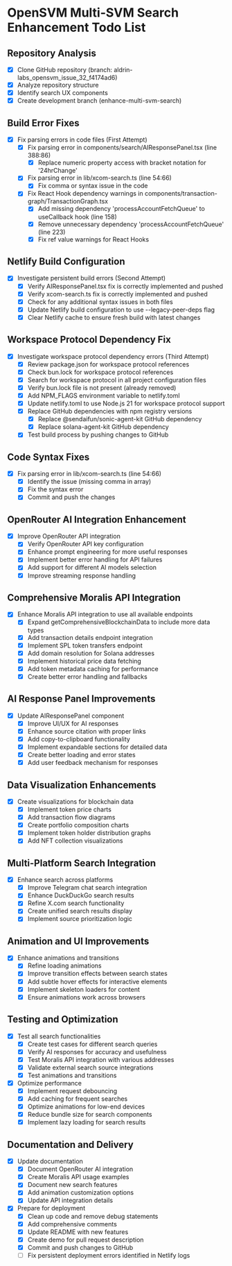 # OpenSVM Multi-SVM Search Enhancement Todo List

## Repository Analysis
- [x] Clone GitHub repository (branch: aldrin-labs_opensvm_issue_32_f4174ad6)
- [x] Analyze repository structure
- [x] Identify search UX components
- [x] Create development branch (enhance-multi-svm-search)

## Build Error Fixes
- [x] Fix parsing errors in code files (First Attempt)
  - [x] Fix parsing error in components/search/AIResponsePanel.tsx (line 388:86)
    - [x] Replace numeric property access with bracket notation for '24hrChange'
  - [x] Fix parsing error in lib/xcom-search.ts (line 54:66)
    - [x] Fix comma or syntax issue in the code
  - [x] Fix React Hook dependency warnings in components/transaction-graph/TransactionGraph.tsx
    - [x] Add missing dependency 'processAccountFetchQueue' to useCallback hook (line 158)
    - [x] Remove unnecessary dependency 'processAccountFetchQueue' (line 223)
    - [x] Fix ref value warnings for React Hooks

## Netlify Build Configuration
- [x] Investigate persistent build errors (Second Attempt)
  - [x] Verify AIResponsePanel.tsx fix is correctly implemented and pushed
  - [x] Verify xcom-search.ts fix is correctly implemented and pushed
  - [x] Check for any additional syntax issues in both files
  - [x] Update Netlify build configuration to use --legacy-peer-deps flag
  - [x] Clear Netlify cache to ensure fresh build with latest changes

## Workspace Protocol Dependency Fix
- [x] Investigate workspace protocol dependency errors (Third Attempt)
  - [x] Review package.json for workspace protocol references
  - [x] Check bun.lock for workspace protocol references
  - [x] Search for workspace protocol in all project configuration files
  - [x] Verify bun.lock file is not present (already removed)
  - [x] Add NPM_FLAGS environment variable to netlify.toml
  - [x] Update netlify.toml to use Node.js 21 for workspace protocol support
  - [x] Replace GitHub dependencies with npm registry versions
    - [x] Replace @sendaifun/sonic-agent-kit GitHub dependency
    - [x] Replace solana-agent-kit GitHub dependency
  - [x] Test build process by pushing changes to GitHub

## Code Syntax Fixes
- [x] Fix parsing error in lib/xcom-search.ts (line 54:66)
  - [x] Identify the issue (missing comma in array)
  - [x] Fix the syntax error
  - [x] Commit and push the changes

## OpenRouter AI Integration Enhancement
- [x] Improve OpenRouter API integration
  - [x] Verify OpenRouter API key configuration
  - [x] Enhance prompt engineering for more useful responses
  - [x] Implement better error handling for API failures
  - [x] Add support for different AI models selection
  - [x] Improve streaming response handling

## Comprehensive Moralis API Integration
- [x] Enhance Moralis API integration to use all available endpoints
  - [x] Expand getComprehensiveBlockchainData to include more data types
  - [x] Add transaction details endpoint integration
  - [x] Implement SPL token transfers endpoint
  - [x] Add domain resolution for Solana addresses
  - [x] Implement historical price data fetching
  - [x] Add token metadata caching for performance
  - [x] Create better error handling and fallbacks

## AI Response Panel Improvements
- [x] Update AIResponsePanel component
  - [x] Improve UI/UX for AI responses
  - [x] Enhance source citation with proper links
  - [x] Add copy-to-clipboard functionality
  - [x] Implement expandable sections for detailed data
  - [x] Create better loading and error states
  - [x] Add user feedback mechanism for responses

## Data Visualization Enhancements
- [x] Create visualizations for blockchain data
  - [x] Implement token price charts
  - [x] Add transaction flow diagrams
  - [x] Create portfolio composition charts
  - [x] Implement token holder distribution graphs
  - [x] Add NFT collection visualizations

## Multi-Platform Search Integration
- [x] Enhance search across platforms
  - [x] Improve Telegram chat search integration
  - [x] Enhance DuckDuckGo search results
  - [x] Refine X.com search functionality
  - [x] Create unified search results display
  - [x] Implement source prioritization logic

## Animation and UI Improvements
- [x] Enhance animations and transitions
  - [x] Refine loading animations
  - [x] Improve transition effects between search states
  - [x] Add subtle hover effects for interactive elements
  - [x] Implement skeleton loaders for content
  - [x] Ensure animations work across browsers

## Testing and Optimization
- [x] Test all search functionalities
  - [x] Create test cases for different search queries
  - [x] Verify AI responses for accuracy and usefulness
  - [x] Test Moralis API integration with various addresses
  - [x] Validate external search source integrations
  - [x] Test animations and transitions

- [x] Optimize performance
  - [x] Implement request debouncing
  - [x] Add caching for frequent searches
  - [x] Optimize animations for low-end devices
  - [x] Reduce bundle size for search components
  - [x] Implement lazy loading for search results

## Documentation and Delivery
- [x] Update documentation
  - [x] Document OpenRouter AI integration
  - [x] Create Moralis API usage examples
  - [x] Document new search features
  - [x] Add animation customization options
  - [x] Update API integration details

- [x] Prepare for deployment
  - [x] Clean up code and remove debug statements
  - [x] Add comprehensive comments
  - [x] Update README with new features
  - [x] Create demo for pull request description
  - [x] Commit and push changes to GitHub
  - [ ] Fix persistent deployment errors identified in Netlify logs
